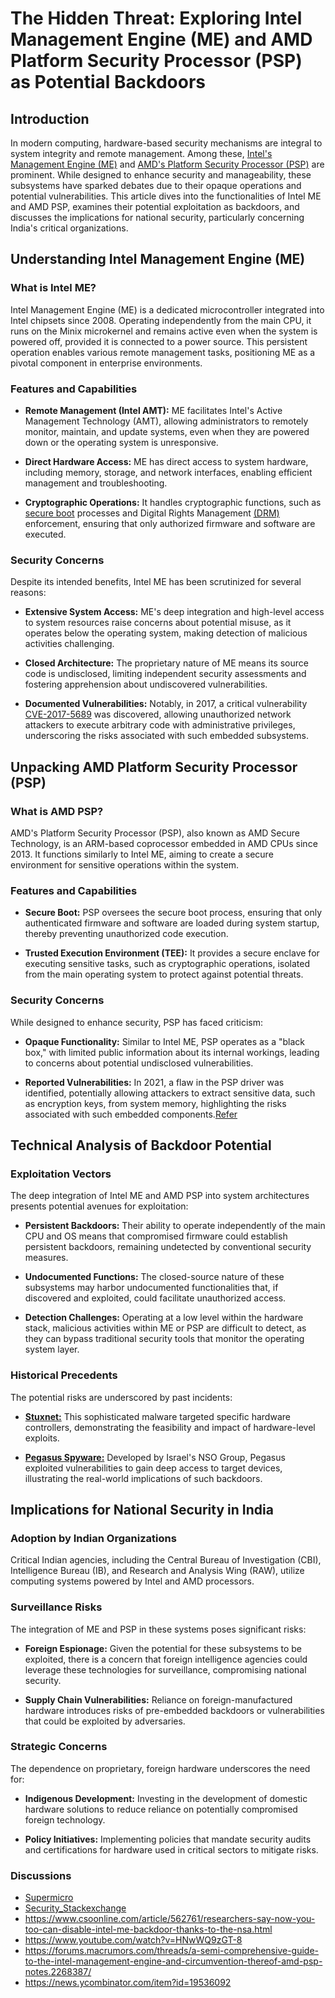 # The Hidden Threat: Exploring Intel Management Engine (ME) and AMD Platform Security Processor (PSP) as Potential Backdoors

## Introduction

In modern computing, hardware-based security mechanisms are integral to system integrity and remote management. Among these, [Intel's Management Engine (ME)](https://www.intel.com/content/www/us/en/support/articles/000008927/software/chipset-software.html) and [AMD's Platform Security Processor (PSP)](https://en.wikipedia.org/wiki/AMD_Platform_Security_Processor) are prominent. While designed to enhance security and manageability, these subsystems have sparked debates due to their opaque operations and potential vulnerabilities. This article dives into the functionalities of Intel ME and AMD PSP, examines their potential exploitation as backdoors, and discusses the implications for national security, particularly concerning India's critical organizations.

## Understanding Intel Management Engine (ME)

### What is Intel ME?

Intel Management Engine (ME) is a dedicated microcontroller integrated into Intel chipsets since 2008. Operating independently from the main CPU, it runs on the Minix microkernel and remains active even when the system is powered off, provided it is connected to a power source. This persistent operation enables various remote management tasks, positioning ME as a pivotal component in enterprise environments.

### Features and Capabilities

- **Remote Management (Intel AMT):** ME facilitates Intel's Active Management Technology (AMT), allowing administrators to remotely monitor, maintain, and update systems, even when they are powered down or the operating system is unresponsive.

- **Direct Hardware Access:** ME has direct access to system hardware, including memory, storage, and network interfaces, enabling efficient management and troubleshooting.

- **Cryptographic Operations:** It handles cryptographic functions, such as [secure boot](https://learn.microsoft.com/en-us/windows-hardware/design/device-experiences/oem-secure-boot) processes and Digital Rights Management [(DRM)](https://www.fortinet.com/resources/cyberglossary/digital-rights-management-drm) enforcement, ensuring that only authorized firmware and software are executed.

### Security Concerns

Despite its intended benefits, Intel ME has been scrutinized for several reasons:

- **Extensive System Access:** ME's deep integration and high-level access to system resources raise concerns about potential misuse, as it operates below the operating system, making detection of malicious activities challenging.

- **Closed Architecture:** The proprietary nature of ME means its source code is undisclosed, limiting independent security assessments and fostering apprehension about undiscovered vulnerabilities.

- **Documented Vulnerabilities:** Notably, in 2017, a critical vulnerability [CVE-2017-5689](https://nvd.nist.gov/vuln/detail/cve-2017-5689) was discovered, allowing unauthorized network attackers to execute arbitrary code with administrative privileges, underscoring the risks associated with such embedded subsystems.

## Unpacking AMD Platform Security Processor (PSP)

### What is AMD PSP?

AMD's Platform Security Processor (PSP), also known as AMD Secure Technology, is an ARM-based coprocessor embedded in AMD CPUs since 2013. It functions similarly to Intel ME, aiming to create a secure environment for sensitive operations within the system.

### Features and Capabilities

- **Secure Boot:** PSP oversees the secure boot process, ensuring that only authenticated firmware and software are loaded during system startup, thereby preventing unauthorized code execution.

- **Trusted Execution Environment (TEE):** It provides a secure enclave for executing sensitive tasks, such as cryptographic operations, isolated from the main operating system to protect against potential threats.

### Security Concerns

While designed to enhance security, PSP has faced criticism:

- **Opaque Functionality:** Similar to Intel ME, PSP operates as a "black box," with limited public information about its internal workings, leading to concerns about potential undisclosed vulnerabilities.

- **Reported Vulnerabilities:** In 2021, a flaw in the PSP driver was identified, potentially allowing attackers to extract sensitive data, such as encryption keys, from system memory, highlighting the risks associated with such embedded components.[Refer](https://hackaday.com/2021/10/01/flaw-in-amd-platform-security-processor-affects-millions-of-computers/)

## Technical Analysis of Backdoor Potential

### Exploitation Vectors

The deep integration of Intel ME and AMD PSP into system architectures presents potential avenues for exploitation:

- **Persistent Backdoors:** Their ability to operate independently of the main CPU and OS means that compromised firmware could establish persistent backdoors, remaining undetected by conventional security measures.

- **Undocumented Functions:** The closed-source nature of these subsystems may harbor undocumented functionalities that, if discovered and exploited, could facilitate unauthorized access.

- **Detection Challenges:** Operating at a low level within the hardware stack, malicious activities within ME or PSP are difficult to detect, as they can bypass traditional security tools that monitor the operating system layer.

### Historical Precedents

The potential risks are underscored by past incidents:

- **[Stuxnet:](https://en.wikipedia.org/wiki/Stuxnet)** This sophisticated malware targeted specific hardware controllers, demonstrating the feasibility and impact of hardware-level exploits.

- **[Pegasus Spyware:](https://en.wikipedia.org/wiki/Pegasus_(spyware))** Developed by Israel's NSO Group, Pegasus exploited vulnerabilities to gain deep access to target devices, illustrating the real-world implications of such backdoors.

## Implications for National Security in India

### Adoption by Indian Organizations

Critical Indian agencies, including the Central Bureau of Investigation (CBI), Intelligence Bureau (IB), and Research and Analysis Wing (RAW), utilize computing systems powered by Intel and AMD processors.

### Surveillance Risks

The integration of ME and PSP in these systems poses significant risks:

- **Foreign Espionage:** Given the potential for these subsystems to be exploited, there is a concern that foreign intelligence agencies could leverage these technologies for surveillance, compromising national security.

- **Supply Chain Vulnerabilities:** Reliance on foreign-manufactured hardware introduces risks of pre-embedded backdoors or vulnerabilities that could be exploited by adversaries.

### Strategic Concerns

The dependence on proprietary, foreign hardware underscores the need for:

- **Indigenous Development:** Investing in the development of domestic hardware solutions to reduce reliance on potentially compromised foreign technology.

- **Policy Initiatives:** Implementing policies that mandate security audits and certifications for hardware used in critical sectors to mitigate risks.

### Discussions
 - [Supermicro](https://www.supermicro.com/en/support/security_Intel_ME_SPS_TXE)
 - [Security_Stackexchange](https://security.stackexchange.com/questions/128619/what-are-the-privacy-and-security-risks-associated-with-intels-management-engin)
 - https://www.csoonline.com/article/562761/researchers-say-now-you-too-can-disable-intel-me-backdoor-thanks-to-the-nsa.html
 - https://www.youtube.com/watch?v=HNwWQ9zGT-8
 - https://forums.macrumors.com/threads/a-semi-comprehensive-guide-to-the-intel-management-engine-and-circumvention-thereof-amd-psp-notes.2268387/
 - https://news.ycombinator.com/item?id=19536092 
 
